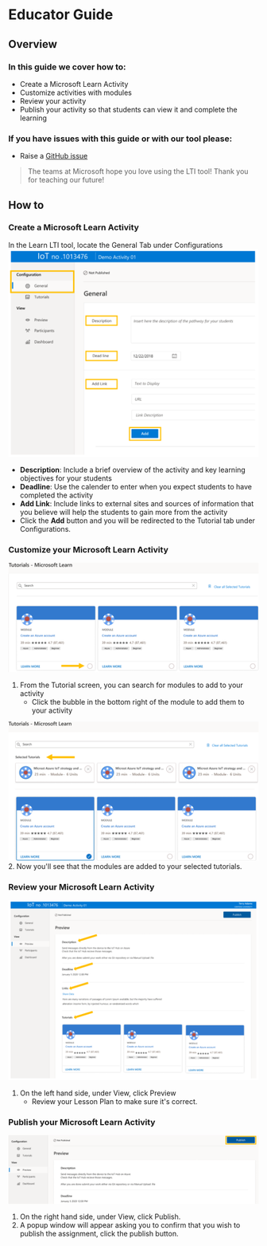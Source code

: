 # Educator Guide
## Overview
### In this guide we cover how to:
- Create a Microsoft Learn Activity
- Customize activities with modules
- Review your activity
- Publish your activity so that students can view it and complete the learning

### If you have issues with this guide or with our tool please:
- Raise a [GitHub issue](https://github.com/microsoft/Learn-LTI/issues/new?WT.mc_id=learnlti-github-cxa)

> The teams at Microsoft hope you love using the LTI tool! Thank you for teaching our future!
## How to
### Create a Microsoft Learn Activity
   In the Learn LTI tool, locate the General Tab under Configurations
   ![General](./images/Configuration.General.PNG)
   * **Description**: Include a brief overview of the activity and key learning objectives for your students
   * **Deadline**: Use the calender to enter when you expect students to have completed the activity
   * **Add Link**: Include links to external sites and sources of information that you believe will help the students to gain more from the activity 
   * Click the **Add** button and you will be redirected to the Tutorial tab under Configurations.
      
### Customize your Microsoft Learn Activity
   ![Tutorial](./images/Configurations.Tutorial.ClickBubble.png)
   1. From the Tutorial screen, you can search for modules to add to your activity
      - Click the bubble in the bottom right of the module to add them to your activity
      
   ![Tutorial.Path](./images/Configurations.Tutorial.Path.png)
   2. Now you'll see that the modules are added to your selected tutorials.
   
### Review your Microsoft Learn Activity
   ![Preview](./images/View.Preview.PNG)
   1. On the left hand side, under View, click Preview
      - Review your Lesson Plan to make sure it's correct.
      
### Publish your Microsoft Learn Activity
   ![Publish](./images/View.Preview.Publish.png)
   1. On the right hand side, under View, click Publish.
   2. A popup window will appear asking you to confirm that you wish to publish the assignment, click the publish button.
